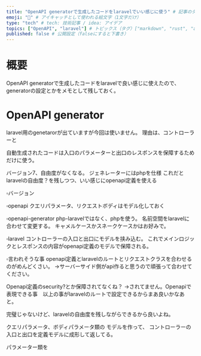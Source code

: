 ```yaml
---
title: "OpenAPI generatorで生成したコードをlaravelでいい感じに使う" # 記事のタイトル
emoji: "👶" # アイキャッチとして使われる絵文字（1文字だけ）
type: "tech" # tech: 技術記事 / idea: アイデア
topics: ["OpenAPI", "laravel"] # トピックス（タグ）["markdown", "rust", "aws"]のように指定する
published: false # 公開設定（falseにすると下書き）
---
```


# 概要
OpenAPI generatorで生成したコードをlaravelで良い感じに使えたので、<br>
generatorの設定とかをメモとして残しておく。

# OpenAPI generator
laravel用のgenetarorが出ていますが今回は使いません。
理由は、コントローラーと


自動生成されたコードは入口のパラメーターと出口のレスポンスを保障するためだけに使う。

バージョン7、自由度がなくなる。
ジェネレーターにはphpを仕様
これだとlaravelの自由度？を残しつつ、いい感じにopenapi定義を使える

▫️バージョン

▫️openapi
クエリパラメータ、リクエストボディはモデル化しておく

▫️openapi-generator
php-laravelではなく、phpを使う。
名前空間をlaravelに合わせて変更する。
キャメルケースかスネークケースかはお好みで。

▫️laravel
コントローラーの入口と出口にモデルを挟み込む。
これでメインロジックとレスポンスの内容がopenapi定義のモデルで保障される。

▫️言われそうな事
openapi定義とlaravelのルートとリクエストクラスを合わせるのがめんどくさい。
→サーバーサイド側がapi作ると思うので頑張って合わせてください。

Openapi定義のsecurity?とか保障されてなくね？
→されてません。Openapiで表現できる事　以上の事がlaravelのルートで設定できるからまあ良いかなあと。

完璧じゃないけど、laravelの自由度を残しながらできるから良いよね。

クエリパラメータ、ボディパラメータ類の
モデルを作って、
コントローラーの入口と出口を定義モデルに成形して返してる。

パラメーター類を
